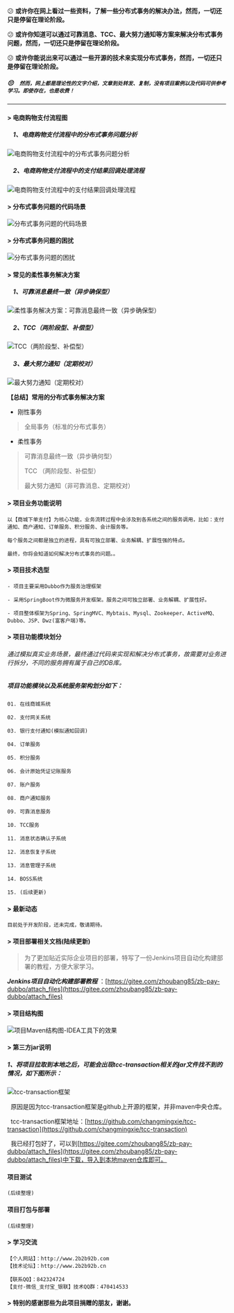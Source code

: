 
:confused: **或许你在网上看过一些资料，了解一些分布式事务的解决办法，然而，一切还只是停留在理论阶段。** 

:confused: **或许你知道可以通过可靠消息、TCC、最大努力通知等方案来解决分布式事务问题，然而，一切还只是停留在理论阶段。** 

:confused: **或许你能说出来可以通过一些开源的技术来实现分布式事务，然而，一切还只是停留在理论阶段。** 

#####  :pensive:  &nbsp;&nbsp; `然而，网上都是理论性的文字介绍，文章到处转发、复制，没有项目案例以及代码可供参考学习。即使存在，也是收费！`
---

#### > 电商购物支付流程图
##### &nbsp;&nbsp;&nbsp;&nbsp;1、电商购物支付流程中的分布式事务问题分析
![电商购物支付流程中的分布式事务问题分析](https://gitee.com/uploads/images/2017/1020/001517_8fac1a97_341760.png "电商购物支付流程中的分布式事务问题分析.png")
##### &nbsp;&nbsp;&nbsp;&nbsp;2、电商购物支付流程中的支付结果回调处理流程
![电商购物支付流程中的支付结果回调处理流程](https://gitee.com/uploads/images/2017/1020/145606_36858603_341760.png "电商购物支付流程中的支付结果回调处理流程.png")

#### > 分布式事务问题的代码场景
![分布式事务问题的代码场景](https://gitee.com/uploads/images/2017/1020/193700_b10164df_341760.png "分布式事务问题的代码场景.png")

#### > 分布式事务问题的困扰
![分布式事务问题的困扰](https://gitee.com/uploads/images/2017/1020/181453_55918c87_341760.png "分布式事务问题的困扰.png")

#### > 常见的柔性事务解决方案
##### &nbsp;&nbsp;&nbsp;&nbsp;1、可靠消息最终一致（异步确保型）
![柔性事务解决方案：可靠消息最终一致（异步确保型）](https://gitee.com/uploads/images/2017/1020/210913_4badf20f_341760.png "柔性事务解决方案：可靠消息最终一致（异步确保型）.png")

##### &nbsp;&nbsp;&nbsp;&nbsp;2、TCC（两阶段型、补偿型）
![TCC（两阶段型、补偿型）](https://gitee.com/uploads/images/2017/1020/211608_a35768ac_341760.png "柔性事务解决方案：TCC（两阶段型、补偿型）.png")

##### &nbsp;&nbsp;&nbsp;&nbsp;3、最大努力通知（定期校对）
![最大努力通知（定期校对）](https://gitee.com/uploads/images/2017/1020/204913_1f172e0d_341760.png "柔性事务解决方案：最大努力通知（定期校对）.png")

 **【总结】常用的分布式事务解决方案** 
- 刚性事务
> 全局事务（标准的分布式事务）

- 柔性事务
> 可靠消息最终一致（异步确何型）
> 
> TCC （两阶段型、补偿型）
> 
>  最大努力通知（非可靠消息、定期校对）

#### > 项目业务功能说明
    以【商城下单支付】为核心功能，业务流转过程中会涉及到各系统之间的服务调用，比如：支付通知、商户通知、订单服务、积分服务、会计服务等。
    
    每个服务之间都是独立的进程，具有可独立部署、业务解耦、扩展性强的特点。

    最终，你将会知道如何解决分布式事务的问题。。


#### > 项目技术选型
    - 项目主要采用Dubbo作为服务治理框架

    - 采用SpringBoot作为微服务开发框架。服务之间可独立部署、业务解耦、扩展性好。

    - 项目整体框架为Spring、SpringMVC、Mybtais、Mysql、Zookeeper、ActiveMQ、Dubbo、JSP、Dwz(富客户端)等。

#### > 项目功能模块划分
###### 通过模拟真实业务场景，最终通过代码来实现和解决分布式事务，故需要对业务进行拆分，不同的服务拥有属于自己的DB库。

##### 项目功能模块以及系统服务架构划分如下：
`01. 在线商城系统`

`02. 支付网关系统`

`03. 银行支付通知(模拟通知回调)`

`04. 订单服务`

`05. 积分服务`

`06. 会计原始凭证记账服务`

`07. 账户服务`

`08. 商户通知服务`

`09. 可靠消息服务`

`10. TCC服务`

`11. 消息状态确认子系统`

`12. 消息恢复子系统`

`13. 消息管理子系统`

`14. BOSS系统`

`15. (后续更新)`

#### > 最新动态
    目前处于开发阶段，还未完成，敬请期待。

#### > 项目部署相关文档(陆续更新)
> 为了更加贴近实际企业项目的部署，特写了一份Jenkins项目自动化构建部署的教程，方便大家学习。

 **_Jenkins项目自动化构建部署教程_** ：[https://gitee.com/zhoubang85/zb-pay-dubbo/attach_files](https://gitee.com/zhoubang85/zb-pay-dubbo/attach_files)

#### > 项目结构图
![项目Maven结构图-IDEA工具下的效果](https://gitee.com/uploads/images/2017/1019/133402_70df580c_341760.jpeg "01.jpg")

#### > 第三方jar说明
##### 1、将项目拉取到本地之后，可能会出现tcc-transaction相关的jar文件找不到的情况，如下图所示：

![tcc-transaction框架](https://gitee.com/uploads/images/2017/1020/123216_c32f8ae9_341760.jpeg "01.jpg")

&nbsp;&nbsp;原因是因为tcc-transaction框架是github上开源的框架，并非maven中央仓库。

&nbsp;&nbsp;tcc-transaction框架地址：[https://github.com/changmingxie/tcc-transaction](https://github.com/changmingxie/tcc-transaction)

&nbsp;&nbsp;我已经打包好了，可以到[https://gitee.com/zhoubang85/zb-pay-dubbo/attach_files](https://gitee.com/zhoubang85/zb-pay-dubbo/attach_files)中下载，导入到本地maven仓库即可。

#### 项目测试
```
(后续整理)
```

#### 项目打包与部署
```
(后续整理)
```

#### > 学习交流
```
【个人网站】：http://www.2b2b92b.com
【技术论坛】：http://www.2b2b92b.cn

【联系QQ】：842324724
【支付-微信_支付宝_银联】技术QQ群：470414533
```

#### > 特别的感谢那些为此项目捐赠的朋友，谢谢。
